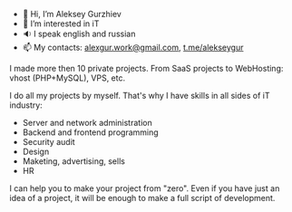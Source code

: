 - 👋 Hi, I’m Aleksey Gurzhiev
- 👀 I’m interested in iT
- :sound: I speak english and russian
- 📫 My contacts: alexgur.work@gmail.com, [t.me/alekseygur](https://t.me/alekseygur)

I made more then 10 private projects. From SaaS projects to WebHosting: vhost (PHP+MySQL), VPS, etc. 

I do all my projects by myself. That's why I have skills in all sides of iT industry: 
- Server and network administration
- Backend and frontend programming
- Security audit
- Design
- Maketing, advertising, sells
- HR

I can help you to make your project from "zero". Even if you have just an idea of a project, it will be enough to make a full script of development.

<!---
AlekseyGur/AlekseyGur is a ✨ special ✨ repository because its `README.md` (this file) appears on your GitHub profile.
You can click the Preview link to take a look at your changes.
--->
